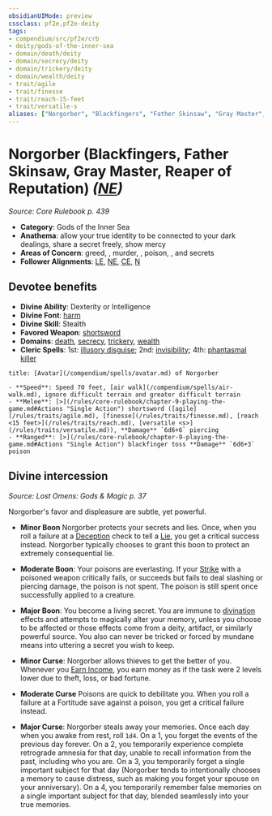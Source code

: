 ```yaml
---
obsidianUIMode: preview
cssclass: pf2e,pf2e-deity
tags:
- compendium/src/pf2e/crb
- deity/gods-of-the-inner-sea
- domain/death/deity
- domain/secrecy/deity
- domain/trickery/deity
- domain/wealth/deity
- trait/agile
- trait/finesse
- trait/reach-15-feet
- trait/versatile-s
aliases: ["Norgorber", "Blackfingers", "Father Skinsaw", "Gray Master", "Reaper of Reputation"]
---
```

# Norgorber (Blackfingers, Father Skinsaw, Gray Master, Reaper of Reputation) *([NE](/rules/traits/neutral-evil-b1.md))*  
*Source: Core Rulebook p. 439*  

- **Category**: Gods of the Inner Sea
- **Anathema**: allow your true identity to be connected to your dark dealings, share a secret freely, show mercy
- **Areas of Concern**: greed, , murder, , poison, , and secrets
- **Follower Alignments**: [LE](/rules/traits/lawful-evil-b1.md), [NE](/rules/traits/neutral-evil-b1.md), [CE](/rules/traits/chaotic-evil-b1.md), [N](/rules/traits/neutral-b1.md)

## Devotee benefits

- **Divine Ability**: Dexterity or Intelligence
- **Divine Font**: [harm](/compendium/spells/harm.md)
- **Divine Skill**: Stealth
- **Favored Weapon**: [shortsword](/compendium/equipment/items/shortsword.md)
- **Domains**: [death](/compendium/setting/domains.md#Death), [secrecy](/compendium/setting/domains.md#Secrecy), [trickery](/compendium/setting/domains.md#Trickery), [wealth](/compendium/setting/domains.md#Wealth)
- **Cleric Spells**: 1st: [illusory disguise](/compendium/spells/illusory-disguise.md); 2nd: [invisibility](/compendium/spells/invisibility.md); 4th: [phantasmal killer](/compendium/spells/phantasmal-killer.md)

```ad-embed-avatar
title: [Avatar](/compendium/spells/avatar.md) of Norgorber

- **Speed**: Speed 70 feet, [air walk](/compendium/spells/air-walk.md), ignore difficult terrain and greater difficult terrain
- **Melee**: [>](/rules/core-rulebook/chapter-9-playing-the-game.md#Actions "Single Action") shortsword ([agile](/rules/traits/agile.md), [finesse](/rules/traits/finesse.md), [reach <15 feet>](/rules/traits/reach.md), [versatile <s>](/rules/traits/versatile.md)), **Damage** `6d6+6` piercing
- **Ranged**: [>](/rules/core-rulebook/chapter-9-playing-the-game.md#Actions "Single Action") blackfinger toss **Damage** `6d6+3` poison
```

## Divine intercession
*Source: Lost Omens: Gods & Magic p. 37*

Norgorber's favor and displeasure are subtle, yet powerful.

- **Minor Boon** Norgorber protects your secrets and lies. Once, when you roll a failure at a [Deception](/compendium/skills.md#Deception) check to tell a [Lie](/rules/actions/lie.md), you get a critical success instead. Norgorber typically chooses to grant this boon to protect an extremely consequential lie.
- **Moderate Boon**: Your poisons are everlasting. If your [Strike](/rules/actions/strike.md) with a poisoned weapon critically fails, or succeeds but fails to deal slashing or piercing damage, the poison is not spent. The poison is still spent once successfully applied to a creature.
- **Major Boon**: You become a living secret. You are immune to [divination](/rules/traits/divination.md) effects and attempts to magically alter your memory, unless you choose to be affected or those effects come from a deity, artifact, or similarly powerful source. You also can never be tricked or forced by mundane means into uttering a secret you wish to keep.

- **Minor Curse**: Norgorber allows thieves to get the better of you. Whenever you [Earn Income](/rules/actions/earn-income.md), you earn money as if the task were 2 levels lower due to theft, loss, or bad fortune.
- **Moderate Curse** Poisons are quick to debilitate you. When you roll a failure at a Fortitude save against a poison, you get a critical failure instead.
- **Major Curse**: Norgorber steals away your memories. Once each day when you awake from rest, roll `1d4`. On a 1, you forget the events of the previous day forever. On a 2, you temporarily experience complete retrograde amnesia for that day, unable to recall information from the past, including who you are. On a 3, you temporarily forget a single important subject for that day (Norgorber tends to intentionally chooses a memory to cause distress, such as making you forget your spouse on your anniversary). On a 4, you temporarily remember false memories on a single important subject for that day, blended seamlessly into your true memories.